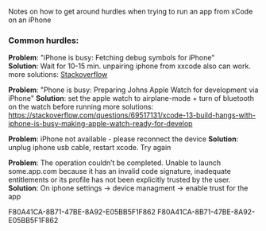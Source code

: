 Notes on how to get around hurdles when trying to run an app from xCode on an iPhone<!--more-->

### Common hurdles:

**Problem**: "iPhone is busy: Fetching debug symbols for iPhone"  
**Solution**: Wait for 10-15 min. unpairing iphone from xxcode also can work. more solutions: [Stackoverflow](https://stackoverflow.com/a/47448911/5389500)  

**Problem**: "Phone is busy: Preparing Johns Apple Watch for development via iPhone"
**Solution**: set the apple watch to airplane-mode + turn of bluetooth on the watch before running more solutions: https://stackoverflow.com/questions/69517131/xcode-13-build-hangs-with-iphone-is-busy-making-apple-watch-ready-for-develop

**Problem**: iPhone not available - please reconnect the device
**Solution**: unplug iphone usb cable, restart xcode. Try again

**Problem**: The operation couldn’t be completed. Unable to launch some.app.com because it has an invalid code signature, inadequate entitlements or its profile has not been explicitly trusted by the user.
**Solution**: On iphone settings -> device managment -> enable trust for the app

F80A41CA-8B71-47BE-8A92-E05BB5F1F862
F80A41CA-8B71-47BE-8A92-E05BB5F1F862
